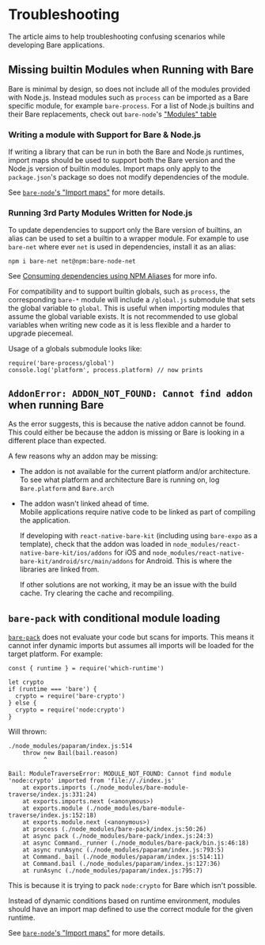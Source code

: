 # Troubleshooting

The article aims to help troubleshooting confusing scenarios while developing Bare applications.

## Missing builtin Modules when Running with Bare

Bare is minimal by design, so does not include all of the modules provided with Node.js. Instead modules such as `process` can be imported as a Bare specific module, for example `bare-process`. For a list of Node.js builtins and their Bare replacements, check out `bare-node`'s ["Modules" table](https://github.com/holepunchto/bare-node?tab=readme-ov-file#modules)

### Writing a module with Support for Bare & Node.js

If writing a library that can be run in both the Bare and Node.js runtimes, import maps should be used to support both the Bare version and the Node.js version of builtin modules. Import maps only apply to the `package.json`'s package so does not modify dependencies of the module.

See [`bare-node`'s "Import maps"](https://github.com/holepunchto/bare-node?tab=readme-ov-file#import-maps) for more details.

### Running 3rd Party Modules Written for Node.js

To update dependencies to support only the Bare version of builtins, an alias can be used to set a builtin to a wrapper module. For example to use `bare-net` where ever `net` is used in dependencies, install it as an alias:

```
npm i bare-net net@npm:bare-node-net
```

See [Consuming dependencies using NPM Aliases](./nodejs-compatibility-with-bare.md#consuming-dependencies-using-npm-aliases) for more info.

For compatibility and to support builtin globals, such as `process`, the corresponding `bare-*` module will include a `/global.js` submodule that sets the global variable to `global`. This is useful when importing modules that assume the global variable exists. It is not recommended to use global variables when writing new code as it is less flexible and a harder to upgrade piecemeal.

Usage of a globals submodule looks like:

```
require('bare-process/global')
console.log('platform', process.platform) // now prints
```

## `AddonError: ADDON_NOT_FOUND: Cannot find addon` when running Bare

As the error suggests, this is because the native addon cannot be found. This could either be because the addon is missing or Bare is looking in a different place than expected.

A few reasons why an addon may be missing:

- The addon is not available for the current platform and/or architecture.  
  To see what platform and architecture Bare is running on, log `Bare.platform` and `Bare.arch`
- The addon wasn't linked ahead of time.  
  Mobile applications require native code to be linked as part of compiling the application.

  If developing with `react-native-bare-kit` (including using `bare-expo` as a template), check that the addon was loaded in `node_modules/react-native-bare-kit/ios/addons` for iOS and `node_modules/react-native-bare-kit/android/src/main/addons` for Android. This is where the libraries are linked from.

  If other solutions are not working, it may be an issue with the build cache. Try clearing the cache and recompiling.

## `bare-pack` with conditional module loading

[`bare-pack`](https://github.com/holepunchto/bare-pack) does not evaluate your code but scans for imports. This means it cannot infer dynamic imports but assumes all imports will be loaded for the target platform. For example:

```
const { runtime } = require('which-runtime')

let crypto
if (runtime === 'bare') {
  crypto = require('bare-crypto')
} else {
  crypto = require('node:crypto')
}
```

Will thrown:

```
./node_modules/paparam/index.js:514
    throw new Bail(bail.reason)
          ^

Bail: ModuleTraverseError: MODULE_NOT_FOUND: Cannot find module 'node:crypto' imported from 'file://./index.js'
    at exports.imports (./node_modules/bare-module-traverse/index.js:331:24)
    at exports.imports.next (<anonymous>)
    at exports.module (./node_modules/bare-module-traverse/index.js:152:18)
    at exports.module.next (<anonymous>)
    at process (./node_modules/bare-pack/index.js:50:26)
    at async pack (./node_modules/bare-pack/index.js:24:3)
    at async Command._runner (./node_modules/bare-pack/bin.js:46:18)
    at async runAsync (./node_modules/paparam/index.js:793:5)
    at Command._bail (./node_modules/paparam/index.js:514:11)
    at Command.bail (./node_modules/paparam/index.js:127:36)
    at runAsync (./node_modules/paparam/index.js:795:7)
```

This is because it is trying to pack `node:crypto` for Bare which isn't possible.

Instead of dynamic conditions based on runtime environment, modules should have an import map defined to use the correct module for the given runtime.

See [`bare-node`'s "Import maps"](https://github.com/holepunchto/bare-node?tab=readme-ov-file#import-maps) for more details.
